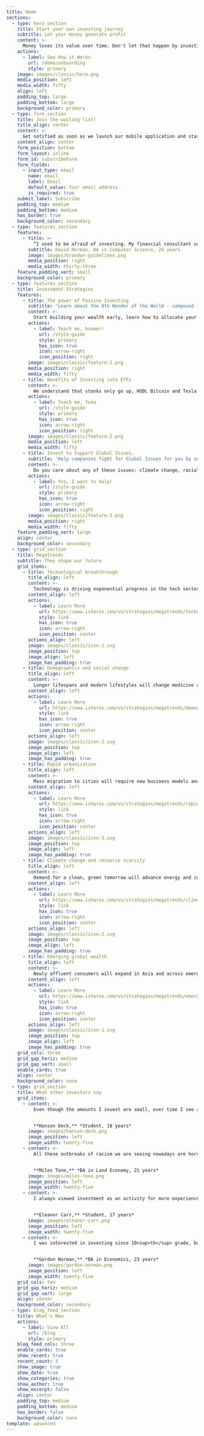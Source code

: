 ```yaml
---
title: Home
sections:
  - type: hero_section
    title: Start your own investing journey
    subtitle: Let your money generate profit
    content: >-
      Money loses its value over time. Don't let that happen by investing into reliable companies of your choice.
    actions:
      - label: See How it Works
        url: /demo/onboarding
        style: primary
    image: images/classic/hero.png
    media_position: left
    media_width: fifty
    align: left
    padding_top: large
    padding_bottom: large
    background_color: primary
  - type: form_section
    title: Join the waiting list!
    title_align: center
    content: >-
      Get notified as soon as we launch our mobile application and start your investment journey.
    content_align: center
    form_position: bottom
    form_layout: inline
    form_id: subscribeForm
    form_fields:
      - input_type: email
        name: email
        label: Email
        default_value: Your email address
        is_required: true
    submit_label: Subscribe
    padding_top: medium
    padding_bottom: medium
    has_border: true
    background_color: secondary
  - type: features_section
    features:
      - title: >-
          “I used to be afraid of investing. My financial consultant suggested trying MoneyWorks. Now I know that clever investing can barely ever result in a loss.”
        subtitle: David Norman, BA in Computer Science, 24 years
        image: images/brandon-guidelines.png
        media_position: right
        media_width: thirty-three
    feature_padding_vert: small
    background_color: primary
  - type: features_section
    title: Investment Strategies
    features:
      - title: The power of Passive Investing
        subtitle: 'Learn about the 8th Wonder of the World - compound interest'
        content: >-
          Start building your wealth early, learn how to allocate your money the right way. Build your knowledge and start investing now!
        actions:
          - label: Teach me, boomer!
            url: /style-guide
            style: primary
            has_icon: true
            icon: arrow-right
            icon_position: right
        image: images/classic/feature-1.png
        media_position: right
        media_width: fifty
      - title: Benefits of Investing into ETFs
        content: >-
          We understand that stonks only go up, HODL Bitcoin and Tesla $420,69 but truly set yourself apart, ETFs offer the best tools to achieve your financial goals.
        actions:
          - label: Teach me, Yoda
            url: /style-guide
            style: primary
            has_icon: true
            icon: arrow-right
            icon_position: right
        image: images/classic/feature-2.png
        media_position: left
        media_width: fifty
      - title: Invest to Support Global Issues.
        subtitle: 'Help companies fight for Global Issues for you by supporting them financially'
        content: >-
          Do you care about any of these issues: climate change, racial equity and data privacy? If so, now you can use smart ways to spread your own money across multiple companies that support your causes.
        actions:
          - label: Yes, I want to help!
            url: /style-guide
            style: primary
            has_icon: true
            icon: arrow-right
            icon_position: right
        image: images/classic/feature-3.png
        media_position: right
        media_width: fifty
    feature_padding_vert: large
    align: center
    background_color: secondary
  - type: grid_section
    title: Megatrends
    subtitle: They shape our future
    grid_items:
      - title: Technological breakthrough
        title_align: left
        content: >-
          Technology is driving exponential progress in the tech sector and far beyond. More than 75 billion internet-connected devices are expected by 2025, up from 30 billion today.
        content_align: left
        actions:
          - label: Learn More
            url: https://www.ishares.com/us/strategies/megatrends/technological-breakthrough
            style: link
            has_icon: true
            icon: arrow-right
            icon_position: center
        actions_align: left
        image: images/classic/icon-1.svg
        image_position: top
        image_align: left
        image_has_padding: true
      - title: Demographics and social change
        title_align: left
        content: >-
          Longer lifespans and modern lifestyles will change medicine and consumer habits. Some estimates project a 45% increase worldwide in people aged 60 or older by 2030.
        content_align: left
        actions:
          - label: Learn More
            url: https://www.ishares.com/us/strategies/megatrends/demographics-and-social-change
            style: link
            has_icon: true
            icon: arrow-right
            icon_position: center
        actions_align: left
        image: images/classic/icon-2.svg
        image_position: top
        image_align: left
        image_has_padding: true
      - title: Rapid urbanization
        title_align: left
        content: >-
          Mass migration to cities will require new business models and infrastructure. Two-thirds of the world’s population will reside in cities by 2050, double the percentage from 1950.
        content_align: left
        actions:
          - label: Learn More
            url: https://www.ishares.com/us/strategies/megatrends/rapid-urbanization
            style: link
            has_icon: true
            icon: arrow-right
            icon_position: center
        actions_align: left
        image: images/classic/icon-3.svg
        image_position: top
        image_align: left
        image_has_padding: true
      - title: Climate change and resource scarcity
        title_align: left
        content: >-
          Demand for a clean, green tomorrow will advance energy and conservation. Half of the world’s energy is predicted to come from solar and wind by 2050, up from just 7% in 2015.
        content_align: left
        actions:
          - label: Learn More
            url: https://www.ishares.com/us/strategies/megatrends/climate-change-resource-scarcity
            style: link
            has_icon: true
            icon: arrow-right
            icon_position: center
        actions_align: left
        image: images/classic/icon-2.svg
        image_position: top
        image_align: left
        image_has_padding: true
      - title: Emerging global wealth
        title_align: left
        content: >-
          Newly affluent consumers will expand in Asia and across emerging markets. Emerging market economies today are predicted to represent six out of the seven largest economies by 2050.
        content_align: left
        actions:
          - label: Learn More
            url: https://www.ishares.com/us/strategies/megatrends/emerging-global-wealth
            style: link
            has_icon: true
            icon: arrow-right
            icon_position: center
        actions_align: left
        image: images/classic/icon-1.svg
        image_position: top
        image_align: left
        image_has_padding: true
    grid_cols: three
    grid_gap_horiz: medium
    grid_gap_vert: small
    enable_cards: true
    align: center
    background_color: none
  - type: grid_section
    title: What other investors say
    grid_items:
      - content: >-
          Even though the amounts I invest are small, over time I see an increase. It motivates me to invest more every time.


          **Hanson Deck,** *Student, 18 years*
        image: images/hanson-deck.png
        image_position: left
        image_width: twenty-five
      - content: >-
          All these outbreaks of racism we are seeing nowadays are horrible. By investing into Black Lives Matter ETF, I know that my savings serve a purpose.


          **Miles Tone,** *BA in Land Economy, 21 years*
        image: images/miles-tone.png
        image_position: left
        image_width: twenty-five
      - content: >-
          I always viewed investment as an activity for more experienced people. With help from MoneyWorks I could gain relevant knowledge to make decisions on my own.


          **Eleanor Carr,** *Student, 17 years*
        image: images/eleanor-carr.png
        image_position: left
        image_width: twenty-five
      - content: >-
          I was interested in investing since 10<sup>th</sup> grade, but only now I found an application which is both highly functional and easy to use.


          **Gordon Norman,** *BA in Economics, 23 years*
        image: images/gordon-norman.png
        image_position: left
        image_width: twenty-five
    grid_cols: two
    grid_gap_horiz: medium
    grid_gap_vert: large
    align: center
    background_color: secondary
  - type: blog_feed_section
    title: What's New
    actions:
      - label: View All
        url: /blog
        style: primary
    blog_feed_cols: three
    enable_cards: true
    show_recent: true
    recent_count: 3
    show_image: true
    show_date: true
    show_categories: true
    show_author: true
    show_excerpt: false
    align: center
    padding_top: medium
    padding_bottom: medium
    has_border: false
    background_color: none
template: advanced
---
```

